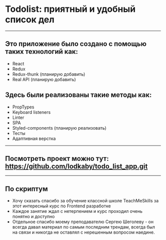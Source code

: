 # Todolist: приятный и удобный список дел
____

## Это приложение было создано с помощью таких технологий как:
- React
- Redux
- Redux-thunk (планирую добавить)
- Real API (планирую добавить)
##  Здесь были реализованы такие методы как:
- PropTypes
- Keyboard listeners
- Linter
- SPA
- Styled-components (планирую реализовать)
- Тесты
- Адаптивная верстка
____
## Посмотреть проект можно тут: https://github.com/lodkaby/todo_list_app.git
____
## По скриптум
- Хочу сказать спасибо за обучение классной школе TeachMeSkills за этот интересный курс по Frontend разработке
- Каждое занятие ждал с нетерпением и курс проходил очень понятно и доступно
- Отдельное спасибо моему преподавателю Сергею Шеголеву - он всегда давал материал по самым последним трендам, всегда был на связи и никогда не оставлял с нерешенным вопросом наедине. 
